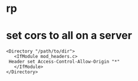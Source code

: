 # rp

# set cors to all on a server

```
<Directory "/path/to/dir">
   <IfModule mod_headers.c>
 Header set Access-Control-Allow-Origin "*"
   </IfModule>
</Directory>
```